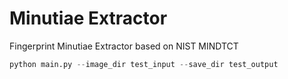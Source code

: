 # Minutiae Extractor

Fingerprint Minutiae Extractor based on NIST MINDTCT

```python
python main.py --image_dir test_input --save_dir test_output
```